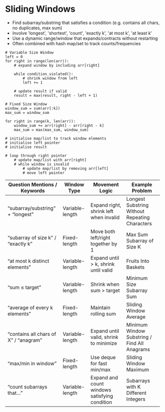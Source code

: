 # Sliding Windows

- Find subarray/substring that satisfies a condition (e.g. contains all chars, no duplicates, max sum)
- Involve 'longest', 'shortest', 'count', 'exactly k', 'at most k', 'at least k'
- Use a dynamic range/window that expands/contracts without restarting
- Often combined with hash map/set to track counts/frequencies

```
# Variable Size Window
left = 0
for right in range(len(arr)):
    # expand window by including arr[right]

    while condition_violated():
        # shrink window from left
        left += 1

    # update result if valid
    result = max(result, right - left + 1)
```

```
# Fixed Size Window
window_sum = sum(arr[:k])
max_sum = window_sum

for right in range(k, len(arr)):
    window_sum += arr[right] - arr[right - k]
    max_sum = max(max_sum, window_sum)
```

```
# initialise map/list to track window elements
# initialise left pointer
# initialise result

# loop through right pointer
    # update map/list with arr[right]
    # while window is invalid
        # update map/list by removing arr[left]
        # move left pointer
```

| **Question Mentions / Keywords**      | **Window Type** | **Movement Logic**                            | **Example Problem**                            |
| ------------------------------------- | --------------- | --------------------------------------------- | ---------------------------------------------- |
| “subarray/substring” + “longest”      | Variable-length | Expand right, shrink left when invalid        | Longest Substring Without Repeating Characters |
| “subarray of size k” / “exactly k”    | Fixed-length    | Move both left/right together by 1            | Max Sum Subarray of Size K                     |
| “at most k distinct elements”         | Variable-length | Expand until > k, shrink until valid          | Fruits Into Baskets                            |
| “sum ≤ target”                        | Variable-length | Shrink when sum > target                      | Minimum Size Subarray Sum                      |
| “average of every k elements”         | Fixed-length    | Maintain rolling sum                          | Sliding Window Average                         |
| “contains all chars of X” / “anagram” | Variable-length | Expand until valid, shrink to minimize        | Minimum Window Substring / Find All Anagrams   |
| “max/min in window”                   | Fixed-length    | Use deque for fast min/max                    | Sliding Window Maximum                         |
| “count subarrays that…”               | Variable-length | Expand and count windows satisfying condition | Subarrays with K Different Integers            |